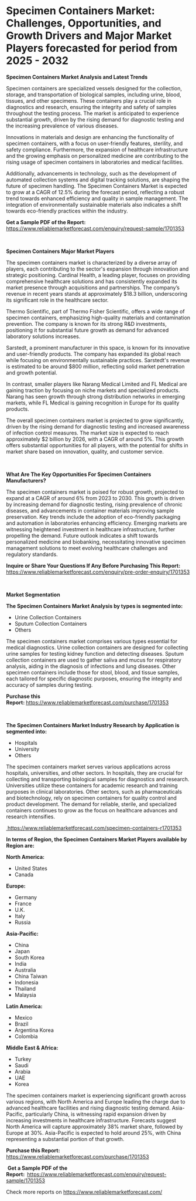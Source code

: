 <p><h1>Specimen Containers Market: Challenges, Opportunities, and Growth Drivers and Major Market Players forecasted for period from 2025 - 2032</h1></p><p><strong>Specimen Containers Market Analysis and Latest Trends</strong></p>
<p><p>Specimen containers are specialized vessels designed for the collection, storage, and transportation of biological samples, including urine, blood, tissues, and other specimens. These containers play a crucial role in diagnostics and research, ensuring the integrity and safety of samples throughout the testing process. The market is anticipated to experience substantial growth, driven by the rising demand for diagnostic testing and the increasing prevalence of various diseases. </p><p>Innovations in materials and design are enhancing the functionality of specimen containers, with a focus on user-friendly features, sterility, and safety compliance. Furthermore, the expansion of healthcare infrastructure and the growing emphasis on personalized medicine are contributing to the rising usage of specimen containers in laboratories and medical facilities. </p><p>Additionally, advancements in technology, such as the development of automated collection systems and digital tracking solutions, are shaping the future of specimen handling. The Specimen Containers Market is expected to grow at a CAGR of 12.5% during the forecast period, reflecting a robust trend towards enhanced efficiency and quality in sample management. The integration of environmentally sustainable materials also indicates a shift towards eco-friendly practices within the industry.</p></p>
<p><strong>Get a Sample PDF of the Report:&nbsp;</strong> <a href="https://www.reliablemarketforecast.com/enquiry/request-sample/1701353?utm_campaign=1903&utm_medium=2&utm_source=Github&utm_content=ia&utm_term=09012025&utm_id=specimen-containers">https://www.reliablemarketforecast.com/enquiry/request-sample/1701353</a></p>
<p>&nbsp;</p>
<p><strong>Specimen Containers Major Market Players</strong></p>
<p><p>The specimen containers market is characterized by a diverse array of players, each contributing to the sector's expansion through innovation and strategic positioning. Cardinal Health, a leading player, focuses on providing comprehensive healthcare solutions and has consistently expanded its market presence through acquisitions and partnerships. The company’s revenue in recent years stands at approximately $18.3 billion, underscoring its significant role in the healthcare sector.</p><p>Thermo Scientific, part of Thermo Fisher Scientific, offers a wide range of specimen containers, emphasizing high-quality materials and contamination prevention. The company is known for its strong R&D investments, positioning it for substantial future growth as demand for advanced laboratory solutions increases.</p><p>Sarstedt, a prominent manufacturer in this space, is known for its innovative and user-friendly products. The company has expanded its global reach while focusing on environmentally sustainable practices. Sarstedt's revenue is estimated to be around $800 million, reflecting solid market penetration and growth potential.</p><p>In contrast, smaller players like Narang Medical Limited and FL Medical are gaining traction by focusing on niche markets and specialized products. Narang has seen growth through strong distribution networks in emerging markets, while FL Medical is gaining recognition in Europe for its quality products.</p><p>The overall specimen containers market is projected to grow significantly, driven by the rising demand for diagnostic testing and increased awareness of infection control measures. The market size is expected to reach approximately $2 billion by 2026, with a CAGR of around 5%. This growth offers substantial opportunities for all players, with the potential for shifts in market share based on innovation, quality, and customer service.</p></p>
<p>&nbsp;</p>
<p><strong>What Are The Key Opportunities For Specimen Containers Manufacturers?</strong></p>
<p><p>The specimen containers market is poised for robust growth, projected to expand at a CAGR of around 6% from 2023 to 2030. This growth is driven by increasing demand for diagnostic testing, rising prevalence of chronic diseases, and advancements in container materials improving sample preservation. Key trends include the adoption of eco-friendly packaging and automation in laboratories enhancing efficiency. Emerging markets are witnessing heightened investment in healthcare infrastructure, further propelling the demand. Future outlook indicates a shift towards personalized medicine and biobanking, necessitating innovative specimen management solutions to meet evolving healthcare challenges and regulatory standards.</p></p>
<p><strong>Inquire or Share Your Questions If Any Before Purchasing This Report:</strong> <a href="https://www.reliablemarketforecast.com/enquiry/pre-order-enquiry/1701353?utm_campaign=1903&utm_medium=2&utm_source=Github&utm_content=ia&utm_term=09012025&utm_id=specimen-containers">https://www.reliablemarketforecast.com/enquiry/pre-order-enquiry/1701353</a></p>
<p>&nbsp;</p>
<p><strong>Market Segmentation</strong></p>
<p><strong>The Specimen Containers Market Analysis by types is segmented into:</strong></p>
<p><ul><li>Urine Collection Containers</li><li>Sputum Collection Containers</li><li>Others</li></ul></p>
<p><p>The specimen containers market comprises various types essential for medical diagnostics. Urine collection containers are designed for collecting urine samples for testing kidney function and detecting diseases. Sputum collection containers are used to gather saliva and mucus for respiratory analysis, aiding in the diagnosis of infections and lung diseases. Other specimen containers include those for stool, blood, and tissue samples, each tailored for specific diagnostic purposes, ensuring the integrity and accuracy of samples during testing.</p></p>
<p><strong>Purchase this Report:&nbsp;</strong><a href="https://www.reliablemarketforecast.com/purchase/1701353?utm_campaign=1903&utm_medium=2&utm_source=Github&utm_content=ia&utm_term=09012025&utm_id=specimen-containers">https://www.reliablemarketforecast.com/purchase/1701353</a></p>
<p>&nbsp;</p>
<p><strong>The Specimen Containers Market Industry Research by Application is segmented into:</strong></p>
<p><ul><li>Hospitals</li><li>University</li><li>Others</li></ul></p>
<p><p>The specimen containers market serves various applications across hospitals, universities, and other sectors. In hospitals, they are crucial for collecting and transporting biological samples for diagnostics and research. Universities utilize these containers for academic research and training purposes in clinical laboratories. Other sectors, such as pharmaceuticals and biotechnology, rely on specimen containers for quality control and product development. The demand for reliable, sterile, and specialized containers continues to grow as the focus on healthcare advances and research intensifies.</p></p>
<p><a href="https://www.reliablemarketforecast.com/specimen-containers-r1701353?utm_campaign=1903&utm_medium=2&utm_source=Github&utm_content=ia&utm_term=09012025&utm_id=specimen-containers">&nbsp;https://www.reliablemarketforecast.com/specimen-containers-r1701353</a></p>
<p><strong>In terms of Region, the Specimen Containers Market Players available by Region are:</strong></p>
<p>
    <p> <strong> North America: </strong>
        <ul>
            <li>United States</li>
            <li>Canada</li>
        </ul>
        </p> 
    <p> <strong> Europe: </strong>
        <ul>
            <li>Germany</li>
            <li>France</li>
            <li>U.K.</li>
            <li>Italy</li>
            <li>Russia</li>
        </ul>
        </p> 
    <p> <strong> Asia-Pacific: </strong>
        <ul>
            <li>China</li>
            <li>Japan</li>
            <li>South Korea</li>
            <li>India</li>
            <li>Australia</li>
            <li>China Taiwan</li>
            <li>Indonesia</li>
            <li>Thailand</li>
            <li>Malaysia</li>
        </ul>
        </p> 
    <p> <strong> Latin America: </strong>
        <ul>
            <li>Mexico</li>
            <li>Brazil</li>
            <li>Argentina Korea</li>
            <li>Colombia</li>
        </ul>
        </p> 
    <p> <strong> Middle East & Africa: </strong>
        <ul>
            <li>Turkey</li>
            <li>Saudi</li>
            <li>Arabia</li>
            <li>UAE</li>
            <li>Korea</li>
        </ul>
    </p>
    </p>
<p><p>The specimen containers market is experiencing significant growth across various regions, with North America and Europe leading the charge due to advanced healthcare facilities and rising diagnostic testing demand. Asia-Pacific, particularly China, is witnessing rapid expansion driven by increasing investments in healthcare infrastructure. Forecasts suggest North America will capture approximately 38% market share, followed by Europe at 30%. Asia-Pacific is expected to hold around 25%, with China representing a substantial portion of that growth.</p></p>
<p><strong>Purchase this Report: </strong><a href="https://www.reliablemarketforecast.com/purchase/1701353?utm_campaign=1903&utm_medium=2&utm_source=Github&utm_content=ia&utm_term=09012025&utm_id=specimen-containers">https://www.reliablemarketforecast.com/purchase/1701353</a></p>
<p>&nbsp;<strong>Get a Sample PDF of the Report:&nbsp;&nbsp;</strong><a href="https://www.reliablemarketforecast.com/enquiry/request-sample/1701353?utm_campaign=1903&utm_medium=2&utm_source=Github&utm_content=ia&utm_term=09012025&utm_id=specimen-containers">https://www.reliablemarketforecast.com/enquiry/request-sample/1701353</a></p>
<p><strong></strong></p>
<p>Check more reports on <a href="https://www.reliablemarketforecast.com/?utm_campaign=1903&utm_medium=2&utm_source=Github&utm_content=ia&utm_term=09012025&utm_id=specimen-containers">https://www.reliablemarketforecast.com/</a></p>